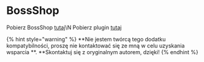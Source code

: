 # BossShop

Pobierz BossShop [tutaj](https://www.spigotmc.org/resources/bossshoppro-the-most-powerful-chest-gui-shop-menu-plugin.222/)\N
Pobierz plugin [tutaj](https://www.spigotmc.org/resources/itemsadder-bossshop-integration.72396/)

{% hint style="warning" %}
**Nie jestem twórcą tego dodatku kompatybilności, proszę nie kontaktować się ze mną w celu uzyskania wsparcia **.
**Skontaktuj się z oryginalnym autorem, dzięki!
{% endhint %}
